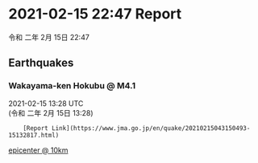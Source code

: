 # 2021-02-15 22:47 Report
令和 二年 2月 15日 22:47

## Earthquakes
### Wakayama-ken Hokubu @ M4.1
2021-02-15 13:28 UTC  
        (令和 二年 2月 15日 13:28)
  
        [Report Link](https://www.jma.go.jp/en/quake/20210215043150493-15132817.html)  
[epicenter @ 10km](https://www.google.com/maps/place/34°12'00%22+135°12'00%22/@34.2,135.2,17z/data=!3m1!4b1!4m5!3m4!1s0x0:0x0!8m2!3d34.2!4d135.2)